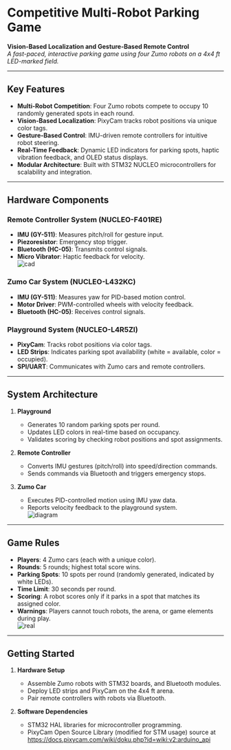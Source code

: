 # Competitive Multi-Robot Parking Game  
**Vision-Based Localization and Gesture-Based Remote Control**  
*A fast-paced, interactive parking game using four Zumo robots on a 4x4 ft LED-marked field.*

---

## Key Features  
- **Multi-Robot Competition**: Four Zumo robots compete to occupy 10 randomly generated spots in each round.  
- **Vision-Based Localization**: PixyCam tracks robot positions via unique color tags.  
- **Gesture-Based Control**: IMU-driven remote controllers for intuitive robot steering.  
- **Real-Time Feedback**: Dynamic LED indicators for parking spots, haptic vibration feedback, and OLED status displays.  
- **Modular Architecture**: Built with STM32 NUCLEO microcontrollers for scalability and integration.  

---

## Hardware Components  
### Remote Controller System (NUCLEO-F401RE)  
- **IMU (GY-511)**: Measures pitch/roll for gesture input.  
- **Piezoresistor**: Emergency stop trigger.  
- **Bluetooth (HC-05)**: Transmits control signals.  
- **Micro Vibrator**: Haptic feedback for velocity.  
![cad](https://github.com/user-attachments/assets/2f2345de-ff33-487f-ae92-95de54f677c7)

### Zumo Car System (NUCLEO-L432KC)  
- **IMU (GY-511)**: Measures yaw for PID-based motion control.  
- **Motor Driver**: PWM-controlled wheels with velocity feedback.  
- **Bluetooth (HC-05)**: Receives control signals.  

### Playground System (NUCLEO-L4R5ZI)  
- **PixyCam**: Tracks robot positions via color tags.  
- **LED Strips**: Indicates parking spot availability (white = available, color = occupied).  
- **SPI/UART**: Communicates with Zumo cars and remote controllers.  

---

## System Architecture  
1. **Playground**  
   - Generates 10 random parking spots per round.  
   - Updates LED colors in real-time based on occupancy.  
   - Validates scoring by checking robot positions and spot assignments.  

2. **Remote Controller**  
   - Converts IMU gestures (pitch/roll) into speed/direction commands.  
   - Sends commands via Bluetooth and triggers emergency stops.  

3. **Zumo Car**  
   - Executes PID-controlled motion using IMU yaw data.  
   - Reports velocity feedback to the playground system.  
![diagram](https://github.com/user-attachments/assets/5d60b5c6-d284-4428-9f7e-ccc66177fe8c)

---

## Game Rules  
- **Players**: 4 Zumo cars (each with a unique color).  
- **Rounds**: 5 rounds; highest total score wins.  
- **Parking Spots**: 10 spots per round (randomly generated, indicated by white LEDs).  
- **Time Limit**: 30 seconds per round.  
- **Scoring**: A robot scores only if it parks in a spot that matches its assigned color.  
- **Warnings**: Players cannot touch robots, the arena, or game elements during play.  
![real](https://github.com/user-attachments/assets/40f72aa2-bee4-4873-9991-cee585e48b1c)

---

## Getting Started  
1. **Hardware Setup**  
   - Assemble Zumo robots with STM32 boards, and Bluetooth modules.  
   - Deploy LED strips and PixyCam on the 4x4 ft arena.  
   - Pair remote controllers with robots via Bluetooth.  

2. **Software Dependencies**  
   - STM32 HAL libraries for microcontroller programming.  
   - PixyCam Open Source Library (modified for STM usage) source at https://docs.pixycam.com/wiki/doku.php?id=wiki:v2:arduino_api
